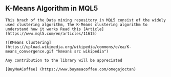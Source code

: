 ## K-Means Algorithm in MQL5 
    This brach of the Data mining repository in MQL5 consist of the widely used clustering algorithm, The K-Means clustering algorithm to understand how it works Read this [Article](https://www.mql5.com/en/articles/11615)
    
    ![KMeans Clustering](https://upload.wikimedia.org/wikipedia/commons/e/ea/K-means_convergence.gif "kmeans src wikipedia")

    Any contribution to the library will be appreciated

    [BuyMeACoffee] (https://www.buymeacoffee.com/omegajoctan)